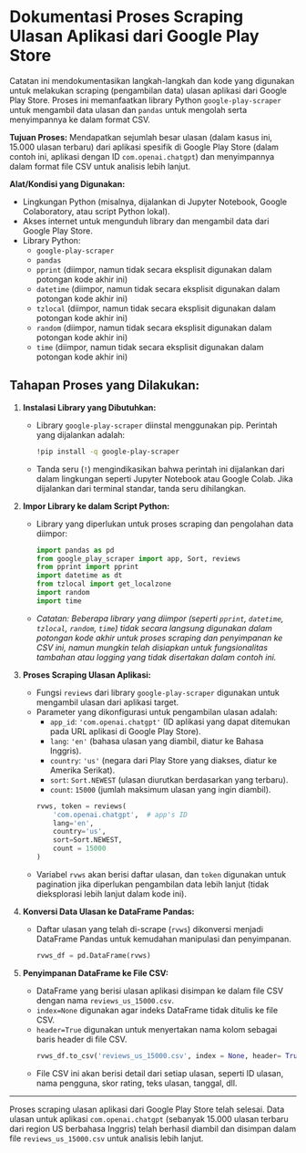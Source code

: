 # Dokumentasi Proses Scraping Ulasan Aplikasi dari Google Play Store

Catatan ini mendokumentasikan langkah-langkah dan kode yang digunakan untuk melakukan scraping (pengambilan data) ulasan aplikasi dari Google Play Store. Proses ini memanfaatkan library Python `google-play-scraper` untuk mengambil data ulasan dan `pandas` untuk mengolah serta menyimpannya ke dalam format CSV.

**Tujuan Proses:** Mendapatkan sejumlah besar ulasan (dalam kasus ini, 15.000 ulasan terbaru) dari aplikasi spesifik di Google Play Store (dalam contoh ini, aplikasi dengan ID `com.openai.chatgpt`) dan menyimpannya dalam format file CSV untuk analisis lebih lanjut.

**Alat/Kondisi yang Digunakan:**
*   Lingkungan Python (misalnya, dijalankan di Jupyter Notebook, Google Colaboratory, atau script Python lokal).
*   Akses internet untuk mengunduh library dan mengambil data dari Google Play Store.
*   Library Python:
    *   `google-play-scraper`
    *   `pandas`
    *   `pprint` (diimpor, namun tidak secara eksplisit digunakan dalam potongan kode akhir ini)
    *   `datetime` (diimpor, namun tidak secara eksplisit digunakan dalam potongan kode akhir ini)
    *   `tzlocal` (diimpor, namun tidak secara eksplisit digunakan dalam potongan kode akhir ini)
    *   `random` (diimpor, namun tidak secara eksplisit digunakan dalam potongan kode akhir ini)
    *   `time` (diimpor, namun tidak secara eksplisit digunakan dalam potongan kode akhir ini)

## Tahapan Proses yang Dilakukan:

1.  **Instalasi Library yang Dibutuhkan:**
    *   Library `google-play-scraper` diinstal menggunakan pip. Perintah yang dijalankan adalah:
        ```bash
        !pip install -q google-play-scraper
        ```
    *   Tanda seru (`!`) mengindikasikan bahwa perintah ini dijalankan dari dalam lingkungan seperti Jupyter Notebook atau Google Colab. Jika dijalankan dari terminal standar, tanda seru dihilangkan.

2.  **Impor Library ke dalam Script Python:**
    *   Library yang diperlukan untuk proses scraping dan pengolahan data diimpor:
        ```python
        import pandas as pd
        from google_play_scraper import app, Sort, reviews
        from pprint import pprint
        import datetime as dt
        from tzlocal import get_localzone
        import random
        import time
        ```
    *   *Catatan: Beberapa library yang diimpor (seperti `pprint`, `datetime`, `tzlocal`, `random`, `time`) tidak secara langsung digunakan dalam potongan kode akhir untuk proses scraping dan penyimpanan ke CSV ini, namun mungkin telah disiapkan untuk fungsionalitas tambahan atau logging yang tidak disertakan dalam contoh ini.*

3.  **Proses Scraping Ulasan Aplikasi:**
    *   Fungsi `reviews` dari library `google-play-scraper` digunakan untuk mengambil ulasan dari aplikasi target.
    *   Parameter yang dikonfigurasi untuk pengambilan ulasan adalah:
        *   `app_id`: `'com.openai.chatgpt'` (ID aplikasi yang dapat ditemukan pada URL aplikasi di Google Play Store).
        *   `lang`: `'en'` (bahasa ulasan yang diambil, diatur ke Bahasa Inggris).
        *   `country`: `'us'` (negara dari Play Store yang diakses, diatur ke Amerika Serikat).
        *   `sort`: `Sort.NEWEST` (ulasan diurutkan berdasarkan yang terbaru).
        *   `count`: `15000` (jumlah maksimum ulasan yang ingin diambil).
        ```python
        rvws, token = reviews(
            'com.openai.chatgpt',  # app's ID
            lang='en',
            country='us',
            sort=Sort.NEWEST,
            count = 15000
        )
        ```
    *   Variabel `rvws` akan berisi daftar ulasan, dan `token` digunakan untuk pagination jika diperlukan pengambilan data lebih lanjut (tidak dieksplorasi lebih lanjut dalam kode ini).

4.  **Konversi Data Ulasan ke DataFrame Pandas:**
    *   Daftar ulasan yang telah di-scrape (`rvws`) dikonversi menjadi DataFrame Pandas untuk kemudahan manipulasi dan penyimpanan.
        ```python
        rvws_df = pd.DataFrame(rvws)
        ```

5.  **Penyimpanan DataFrame ke File CSV:**
    *   DataFrame yang berisi ulasan aplikasi disimpan ke dalam file CSV dengan nama `reviews_us_15000.csv`.
    *   `index=None` digunakan agar indeks DataFrame tidak ditulis ke file CSV.
    *   `header=True` digunakan untuk menyertakan nama kolom sebagai baris header di file CSV.
        ```python
        rvws_df.to_csv('reviews_us_15000.csv', index = None, header= True)
        ```
    *   File CSV ini akan berisi detail dari setiap ulasan, seperti ID ulasan, nama pengguna, skor rating, teks ulasan, tanggal, dll.

---

Proses scraping ulasan aplikasi dari Google Play Store telah selesai. Data ulasan untuk aplikasi `com.openai.chatgpt` (sebanyak 15.000 ulasan terbaru dari region US berbahasa Inggris) telah berhasil diambil dan disimpan dalam file `reviews_us_15000.csv` untuk analisis lebih lanjut.

